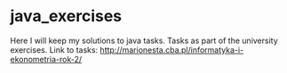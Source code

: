 # java_exercises
Here I will keep my solutions to java tasks. Tasks as part of the university exercises. Link to tasks: http://marionesta.cba.pl/informatyka-i-ekonometria-rok-2/
